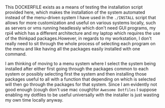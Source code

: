 This DOCKERFILE exists as a means of testing the installation script provided here, which makes the installation of the system automated instead of the menu-driven system I have used in the `./INSTALL` script that allows for more customization and useful on various systems locally, such as servers or vms running headlessly which don't need GUI programs, my rpi4 which has a different architecture and my laptop which requires the use of the thinkpad packages.However, in regards to my workstation, I don't really need to sit through the whole process of selecting each program on the menu and like having all the packages easily installed with one command.

I am thinking of moving to a menu system where I select the system being installed after either first going through the packages common to each system or possibly selecting first the system and then installing those packages useful to all with a function that depending on which is selected will then go through the packages for that system. Since I am evidently not good enough (cough don't use mac cough)for `Awesome Dotfiles` I suppose enabling my dotfiles to be useful universally with the installer is just wasting my own time locally anyway.
